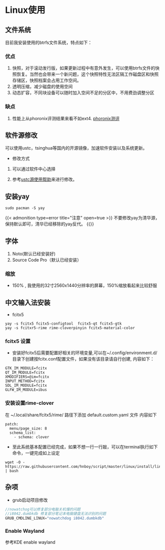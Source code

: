 # Linux使用


<!--more-->

## 文件系统

目前我安装使用的btrfs文件系统，特点如下：

### 优点
1. 快照，对于滚动发行版，如果更新过程中有意外发生，可以使用btrfs文件的快照恢复。当然也会带来一个新问题，这个快照特性无法区隔工作磁盘区和快照存储区，快照档案会占用工作空间。
1. 透明压缩，减少磁盘的使用空间
1. 动态扩容，不同块设备可以随时加入空间不足的分区中，不用费劲调整分区

### 缺点
1. 性能上从phoronix评测结果来看不如ext4. <a href="https://openbenchmarking.org/result/2108260-PTS-SSDS978300&sor" target="_blank">phoronix测评 </a>

## 软件源修改
  可以使用ustc，tsinghua等国内的开源镜像，加速软件安装以及系统更新。

- 修改方式

1. 可以通过软件中心选择

2. 参考<a href="https://mirrors.ustc.edu.cn/help/manjaro.html" target="_blank">ustc源使用帮助</a>来进行修改。


## 安装yay

```
sudo pacman -S yay
```
{{< admonition type=error title="注意" open=true >}}
不要修改yay为清华源，保持默认即可，清华已经移除的yay反代。
{{</admonition>}}

## 字体
1. Noto(默认已经安装好) 
2. Source Code Pro（默认已经安装）


### 缩放
- 150% , 我使用的32寸2560x1440分辨率的屏幕，150%缩放看起来比较舒服

## 中文输入法安装

- fcitx5
```shell
yay -s fcitx5 fcitx5-configtool  fcitx5-qt fcitx5-gtk 
yay -s fcitxr5-rime rime-cloverpinyin fcitx5-material-color
```

### fcitx5 设置

- 安装好fcitx5后需要配置好相关的环境变量,可以在~/.config/environment.d/目录下创建按fcitx.conf配置文件，如果没有该目录请自行创建, 内容如下：

```shell
GTK_IM_MODULE=fcitx
QT_IM_MODULE=fcitx
XMODIFIERS=@im=fcitx
INPUT_METHOD=fcitx
SDL_IM_MODULE=fcitx
GLFW_IM_MODULE=ibus
```

### 安装设置rime-clover
在 ~/.local/share/fcitx5/rime/ 路径下添加 default.custom.yaml 文件
内容如下
```shell
patch:
  menu/page_size: 8
  schema_list:
    - schema: clover
```
- 至此系统基本配置已经完成，如果不想一行一行敲，可以在terminal执行如下命令，一键完成如上设定
```shell
wget -O -  https://raw.githubusercontent.com/hnboy/script/master/linux/install/linux.sh | bash
```
## 杂项
- grub启动项目修改

```c++
//nowatchog可以修复部分电脑关机慢的问题
//i8042.dumbkdb 修复部分笔记本电脑键盘无法识别的问题
GRUB_CMDLINE_LINUX="nowatchdog i8042.dumbkdb"
```

### Enable Wayland
参考KDE enable wayland 



